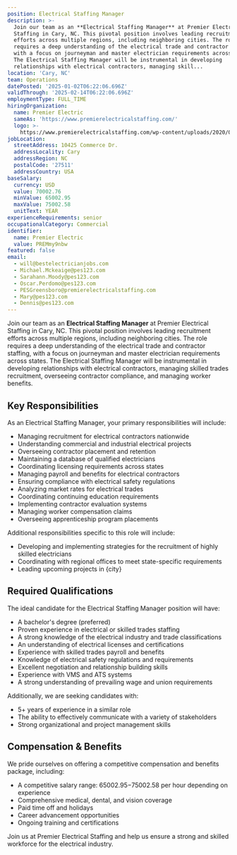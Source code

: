 ```yaml
---
position: Electrical Staffing Manager
description: >-
  Join our team as an **Electrical Staffing Manager** at Premier Electrical
  Staffing in Cary, NC. This pivotal position involves leading recruitment
  efforts across multiple regions, including neighboring cities. The role
  requires a deep understanding of the electrical trade and contractor staffing,
  with a focus on journeyman and master electrician requirements across states.
  The Electrical Staffing Manager will be instrumental in developing
  relationships with electrical contractors, managing skill...
location: 'Cary, NC'
team: Operations
datePosted: '2025-01-02T06:22:06.696Z'
validThrough: '2025-02-14T06:22:06.696Z'
employmentType: FULL_TIME
hiringOrganization:
  name: Premier Electric
  sameAs: 'https://www.premierelectricalstaffing.com/'
  logo: >-
    https://www.premierelectricalstaffing.com/wp-content/uploads/2020/05/Premier-Electrical-Staffing-logo.png
jobLocation:
  streetAddress: 10425 Commerce Dr.
  addressLocality: Cary
  addressRegion: NC
  postalCode: '27511'
  addressCountry: USA
baseSalary:
  currency: USD
  value: 70002.76
  minValue: 65002.95
  maxValue: 75002.58
  unitText: YEAR
experienceRequirements: senior
occupationalCategory: Commercial
identifier:
  name: Premier Electric
  value: PREMmy9nbw
featured: false
email:
  - will@bestelectricianjobs.com
  - Michael.Mckeaige@pes123.com
  - Sarahann.Moody@pes123.com
  - Oscar.Perdomo@pes123.com
  - PESGreensboro@premierelectricalstaffing.com
  - Mary@pes123.com
  - Dennis@pes123.com
---
```




Join our team as an **Electrical Staffing Manager** at Premier Electrical Staffing in Cary, NC. This pivotal position involves leading recruitment efforts across multiple regions, including neighboring cities. The role requires a deep understanding of the electrical trade and contractor staffing, with a focus on journeyman and master electrician requirements across states. The Electrical Staffing Manager will be instrumental in developing relationships with electrical contractors, managing skilled trades recruitment, overseeing contractor compliance, and managing worker benefits. 

## Key Responsibilities
As an Electrical Staffing Manager, your primary responsibilities will include:

- Managing recruitment for electrical contractors nationwide
- Understanding commercial and industrial electrical projects
- Overseeing contractor placement and retention
- Maintaining a database of qualified electricians
- Coordinating licensing requirements across states
- Managing payroll and benefits for electrical contractors
- Ensuring compliance with electrical safety regulations
- Analyzing market rates for electrical trades
- Coordinating continuing education requirements
- Implementing contractor evaluation systems
- Managing worker compensation claims
- Overseeing apprenticeship program placements

Additional responsibilities specific to this role will include:

- Developing and implementing strategies for the recruitment of highly skilled electricians
- Coordinating with regional offices to meet state-specific requirements
- Leading upcoming projects in {city}

## Required Qualifications
The ideal candidate for the Electrical Staffing Manager position will have:

- A bachelor's degree (preferred)
- Proven experience in electrical or skilled trades staffing
- A strong knowledge of the electrical industry and trade classifications
- An understanding of electrical licenses and certifications
- Experience with skilled trades payroll and benefits
- Knowledge of electrical safety regulations and requirements
- Excellent negotiation and relationship building skills
- Experience with VMS and ATS systems
- A strong understanding of prevailing wage and union requirements

Additionally, we are seeking candidates with:

- 5+ years of experience in a similar role
- The ability to effectively communicate with a variety of stakeholders
- Strong organizational and project management skills

## Compensation & Benefits
We pride ourselves on offering a competitive compensation and benefits package, including:

- A competitive salary range: $65002.95-$75002.58 per hour depending on experience
- Comprehensive medical, dental, and vision coverage
- Paid time off and holidays
- Career advancement opportunities
- Ongoing training and certifications

Join us at Premier Electrical Staffing and help us ensure a strong and skilled workforce for the electrical industry.
